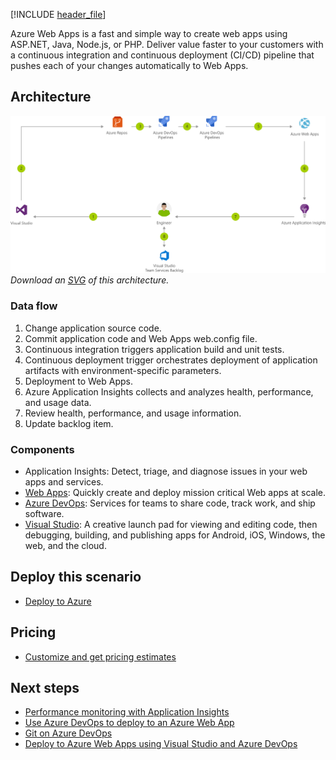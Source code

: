 [!INCLUDE [header_file](../../../includes/sol-idea-header.md)]

Azure Web Apps is a fast and simple way to create web apps using ASP.NET, Java, Node.js, or PHP. Deliver value faster to your customers with a continuous integration and continuous deployment (CI/CD) pipeline that pushes each of your changes automatically to Web Apps.

## Architecture

![Architecture diagram](../media/azure-devops-continuous-integration-and-continuous-deployment-for-azure-web-apps.png)
*Download an [SVG](../media/azure-devops-continuous-integration-and-continuous-deployment-for-azure-web-apps.svg) of this architecture.*

### Data flow

1. Change application source code.
1. Commit application code and Web Apps web.config file.
1. Continuous integration triggers application build and unit tests.
1. Continuous deployment trigger orchestrates deployment of application artifacts with environment-specific parameters.
1. Deployment to Web Apps.
1. Azure Application Insights collects and analyzes health, performance, and usage data.
1. Review health, performance, and usage information.
1. Update backlog item.

### Components

* Application Insights: Detect, triage, and diagnose issues in your web apps and services.
* [Web Apps](https://azure.microsoft.com/services/app-service/web): Quickly create and deploy mission critical Web apps at scale.
* [Azure DevOps](https://azure.microsoft.com/services/devops): Services for teams to share code, track work, and ship software.
* [Visual Studio](https://www.visualstudio.com/vs/azure): A creative launch pad for viewing and editing code,  then debugging, building, and publishing apps for Android, iOS, Windows, the web, and the cloud.

## Deploy this scenario

* [Deploy to Azure](https://ms.portal.azure.com/#create/Microsoft.AzureProject)

## Pricing

* [Customize and get pricing estimates](https://azure.com/e/b96a4a9dbf804edabc83d00b41ffb245)

## Next steps

* [Performance monitoring with Application Insights](/azure/application-insights/app-insights-detect-triage-diagnose)
* [Use Azure DevOps to deploy to an Azure Web App](/aspnet/core/host-and-deploy/azure-apps)
* [Git on Azure DevOps](/azure/devops/repos/git/gitquickstart)
* [Deploy to Azure Web Apps using Visual Studio and Azure DevOps](/azure/devops/pipelines/apps/cd/deploy-docker-webapp)
